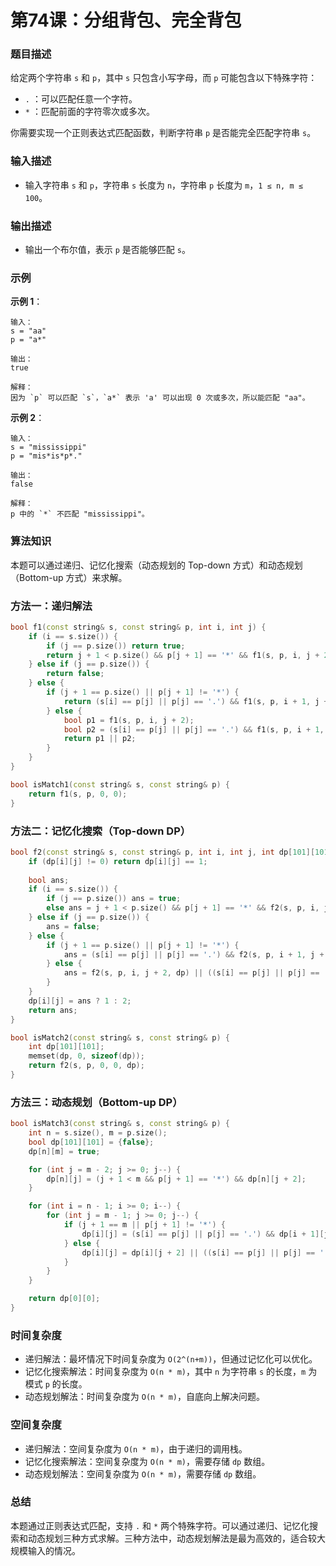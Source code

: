 # 第74课：分组背包、完全背包

### 题目描述

给定两个字符串 `s` 和 `p`，其中 `s` 只包含小写字母，而 `p` 可能包含以下特殊字符：

- `.` ：可以匹配任意一个字符。
- `*` ：匹配前面的字符零次或多次。

你需要实现一个正则表达式匹配函数，判断字符串 `p` 是否能完全匹配字符串 `s`。

### 输入描述

- 输入字符串 `s` 和 `p`，字符串 `s` 长度为 `n`，字符串 `p` 长度为 `m`，`1 ≤ n, m ≤ 100`。

### 输出描述

- 输出一个布尔值，表示 `p` 是否能够匹配 `s`。

### 示例

**示例 1**：

```
输入：
s = "aa"
p = "a*"

输出：
true

解释：
因为 `p` 可以匹配 `s`，`a*` 表示 'a' 可以出现 0 次或多次，所以能匹配 "aa"。
```

**示例 2**：

```
输入：
s = "mississippi"
p = "mis*is*p*."

输出：
false

解释：
p 中的 `*` 不匹配 "mississippi"。
```

### 算法知识

本题可以通过递归、记忆化搜索（动态规划的 Top-down 方式）和动态规划（Bottom-up 方式）来求解。

### 方法一：递归解法

```cpp
bool f1(const string& s, const string& p, int i, int j) {
    if (i == s.size()) {
        if (j == p.size()) return true;
        return j + 1 < p.size() && p[j + 1] == '*' && f1(s, p, i, j + 2);
    } else if (j == p.size()) {
        return false;
    } else {
        if (j + 1 == p.size() || p[j + 1] != '*') {
            return (s[i] == p[j] || p[j] == '.') && f1(s, p, i + 1, j + 1);
        } else {
            bool p1 = f1(s, p, i, j + 2);
            bool p2 = (s[i] == p[j] || p[j] == '.') && f1(s, p, i + 1, j);
            return p1 || p2;
        }
    }
}

bool isMatch1(const string& s, const string& p) {
    return f1(s, p, 0, 0);
}
```

### 方法二：记忆化搜索（Top-down DP）

```cpp
bool f2(const string& s, const string& p, int i, int j, int dp[101][101]) {
    if (dp[i][j] != 0) return dp[i][j] == 1;
    
    bool ans;
    if (i == s.size()) {
        if (j == p.size()) ans = true;
        else ans = j + 1 < p.size() && p[j + 1] == '*' && f2(s, p, i, j + 2, dp);
    } else if (j == p.size()) {
        ans = false;
    } else {
        if (j + 1 == p.size() || p[j + 1] != '*') {
            ans = (s[i] == p[j] || p[j] == '.') && f2(s, p, i + 1, j + 1, dp);
        } else {
            ans = f2(s, p, i, j + 2, dp) || ((s[i] == p[j] || p[j] == '.') && f2(s, p, i + 1, j, dp));
        }
    }
    dp[i][j] = ans ? 1 : 2;
    return ans;
}

bool isMatch2(const string& s, const string& p) {
    int dp[101][101];
    memset(dp, 0, sizeof(dp));
    return f2(s, p, 0, 0, dp);
}
```

### 方法三：动态规划（Bottom-up DP）

```cpp
bool isMatch3(const string& s, const string& p) {
    int n = s.size(), m = p.size();
    bool dp[101][101] = {false};
    dp[n][m] = true;

    for (int j = m - 2; j >= 0; j--) {
        dp[n][j] = (j + 1 < m && p[j + 1] == '*') && dp[n][j + 2];
    }

    for (int i = n - 1; i >= 0; i--) {
        for (int j = m - 1; j >= 0; j--) {
            if (j + 1 == m || p[j + 1] != '*') {
                dp[i][j] = (s[i] == p[j] || p[j] == '.') && dp[i + 1][j + 1];
            } else {
                dp[i][j] = dp[i][j + 2] || ((s[i] == p[j] || p[j] == '.') && dp[i + 1][j]);
            }
        }
    }

    return dp[0][0];
}
```

### 时间复杂度

- 递归解法：最坏情况下时间复杂度为 `O(2^(n+m))`，但通过记忆化可以优化。
- 记忆化搜索解法：时间复杂度为 `O(n * m)`，其中 `n` 为字符串 `s` 的长度，`m` 为模式 `p` 的长度。
- 动态规划解法：时间复杂度为 `O(n * m)`，自底向上解决问题。

### 空间复杂度

- 递归解法：空间复杂度为 `O(n * m)`，由于递归的调用栈。
- 记忆化搜索解法：空间复杂度为 `O(n * m)`，需要存储 `dp` 数组。
- 动态规划解法：空间复杂度为 `O(n * m)`，需要存储 `dp` 数组。

### 总结

本题通过正则表达式匹配，支持 `.` 和 `*` 两个特殊字符。可以通过递归、记忆化搜索和动态规划三种方式求解。三种方法中，动态规划解法是最为高效的，适合较大规模输入的情况。